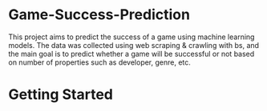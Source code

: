 # Game-Success-Prediction
This project aims to predict the success of a game using machine learning models. The data was collected using web scraping & crawling with bs, and the main goal is to predict whether a game will be successful or not based on number of properties such as developer, genre, etc.

# Getting Started
